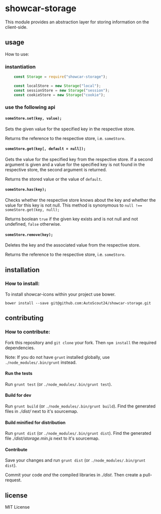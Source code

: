 # showcar-storage

This module provides an abstraction layer for storing information on the client-side.


## usage

How to use:

### instantiation

```javascript
    const Storage = require("showcar-storage");
    
    const localStore = new Storage("local");
    const sessionStore = new Storage("session");
    const cookieStore = new Storage("cookie");
```

### use the following api

#### `someStore.set(key, value);`

  Sets the given value for the specified key in the respective store.

  Returns the reference to the respective store, i.e. `someStore`.

#### `someStore.get(key[, default = null]);`

  Gets the value for the specified key from the respective store. If a second argument is given and
  a value for the specified key is not found in the respective store, the second argument is returned.

  Returns the stored value or the value of `default`.

#### `someStore.has(key);`

  Checks whether the respective store knows about the key and whether the value for this key is not null.
  This method is synonymous to `null !== someStore.get(key, null);`

  Returns boolean `true` if the given key exists and is not null and not undefined, `false` otherwise.
  
#### `someStore.remove(key);`

  Deletes the key and the associated value from the respective store.

  Returns the reference to the respective store, i.e. `someStore`.


## installation

### How to install:

  To install showcar-icons within your project use bower.
  
  `bower install --save git@github.com:AutoScout24/showcar-storage.git`

## contributing

### How to contribute:

  Fork this repository and `git clone` your fork. Then `npm install` the required dependencies.

  Note: If you do not have `grunt` installed globally, use `./node_modules/.bin/grunt` instead.

#### Run the tests

  Run `grunt test` (or `./node_modules/.bin/grunt test`).

#### Build for dev

  Run `grunt build` (or `./node_modules/.bin/grunt build`). Find the generated files in _./dist/_ next to it's sourcemap.

#### Build minified for distribution

  Run `grunt dist` (or `./node_modules/.bin/grunt dist`). Find the generated file _./dist/storage.min.js_ next to it's sourcemap.

#### Contribute

  Save your changes and run `grunt dist` (or `./node_modules/.bin/grunt dist`).

  Commit your code _and_ the compiled libraries in _./dist_. Then create a pull-request.


## license

MIT License
